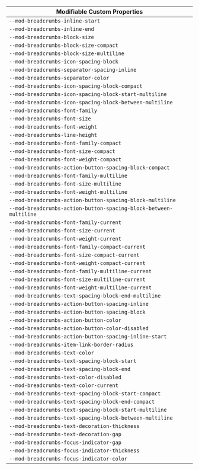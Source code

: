 | Modifiable Custom Properties |
| --- |
|`--mod-breadcrumbs-inline-start`|
|`--mod-breadcrumbs-inline-end`|
|`--mod-breadcrumbs-block-size`|
|`--mod-breadcrumbs-block-size-compact`|
|`--mod-breadcrumbs-block-size-multiline`|
|`--mod-breadcrumbs-icon-spacing-block`|
|`--mod-breadcrumbs-separator-spacing-inline`|
|`--mod-breadcrumbs-separator-color`|
|`--mod-breadcrumbs-icon-spacing-block-compact`|
|`--mod-breadcrumbs-icon-spacing-block-start-multiline`|
|`--mod-breadcrumbs-icon-spacing-block-between-multiline`|
|`--mod-breadcrumbs-font-family`|
|`--mod-breadcrumbs-font-size`|
|`--mod-breadcrumbs-font-weight`|
|`--mod-breadcrumbs-line-height`|
|`--mod-breadcrumbs-font-family-compact`|
|`--mod-breadcrumbs-font-size-compact`|
|`--mod-breadcrumbs-font-weight-compact`|
|`--mod-breadcrumbs-action-button-spacing-block-compact`|
|`--mod-breadcrumbs-font-family-multiline`|
|`--mod-breadcrumbs-font-size-multiline`|
|`--mod-breadcrumbs-font-weight-multiline`|
|`--mod-breadcrumbs-action-button-spacing-block-multiline`|
|`--mod-breadcrumbs-action-button-spacing-block-between-multiline`|
|`--mod-breadcrumbs-font-family-current`|
|`--mod-breadcrumbs-font-size-current`|
|`--mod-breadcrumbs-font-weight-current`|
|`--mod-breadcrumbs-font-family-compact-current`|
|`--mod-breadcrumbs-font-size-compact-current`|
|`--mod-breadcrumbs-font-weight-compact-current`|
|`--mod-breadcrumbs-font-family-multiline-current`|
|`--mod-breadcrumbs-font-size-multiline-current`|
|`--mod-breadcrumbs-font-weight-multiline-current`|
|`--mod-breadcrumbs-text-spacing-block-end-multiline`|
|`--mod-breadcrumbs-action-button-spacing-inline`|
|`--mod-breadcrumbs-action-button-spacing-block`|
|`--mod-breadcrumbs-action-button-color`|
|`--mod-breadcrumbs-action-button-color-disabled`|
|`--mod-breadcrumbs-action-button-spacing-inline-start`|
|`--mod-breadcrumbs-item-link-border-radius`|
|`--mod-breadcrumbs-text-color`|
|`--mod-breadcrumbs-text-spacing-block-start`|
|`--mod-breadcrumbs-text-spacing-block-end`|
|`--mod-breadcrumbs-text-color-disabled`|
|`--mod-breadcrumbs-text-color-current`|
|`--mod-breadcrumbs-text-spacing-block-start-compact`|
|`--mod-breadcrumbs-text-spacing-block-end-compact`|
|`--mod-breadcrumbs-text-spacing-block-start-multiline`|
|`--mod-breadcrumbs-text-spacing-block-between-multiline`|
|`--mod-breadcrumbs-text-decoration-thickness`|
|`--mod-breadcrumbs-text-decoration-gap`|
|`--mod-breadcrumbs-focus-indicator-gap`|
|`--mod-breadcrumbs-focus-indicator-thickness`|
|`--mod-breadcrumbs-focus-indicator-color`|
